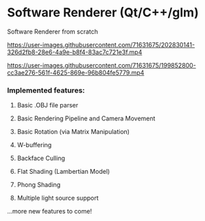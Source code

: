 # Software Renderer (Qt/C++/glm)

Software Renderer from scratch

https://user-images.githubusercontent.com/71631675/202830141-326d2fb8-28e6-4a9e-b8f4-83ac7c721e3f.mp4

https://user-images.githubusercontent.com/71631675/199852800-cc3ae276-561f-4625-869e-96b804fe5779.mp4

### Implemented features:
  1) Basic .OBJ file parser
 
  2) Basic Rendering Pipeline and Camera Movement
 
  3)  Basic Rotation (via Matrix Manipulation)
 
  4) W-buffering
 
  5) Backface Culling
 
  6) Flat Shading (Lambertian Model)
  
  7) Phong Shading
  
  8) Multiple light source support
 
 ...more new features to come!
